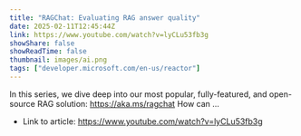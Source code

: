 ```yaml
---
title: "RAGChat: Evaluating RAG answer quality"
date: 2025-02-11T12:45:44Z
link: https://www.youtube.com/watch?v=lyCLu53fb3g
showShare: false
showReadTime: false
thumbnail: images/ai.png
tags: ["developer.microsoft.com/en-us/reactor"]
---
```

In this series, we dive deep into our most popular, fully-featured, and open-source RAG solution: https://aka.ms/ragchat How can ...

- Link to article: https://www.youtube.com/watch?v=lyCLu53fb3g